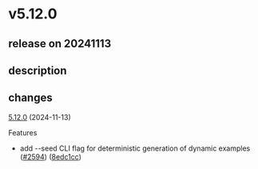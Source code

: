 # v5.12.0

## release on 20241113

## description

## changes

<a href="https://github.com/stoplightio/prism/compare/v5.11.2...v5.12.0">5.12.0</a> (2024-11-13)

Features

* add --seed CLI flag for deterministic generation of dynamic examples (<a href="https://github.com/stoplightio/prism/issues/2594" data-hovercard-type="pull_request" data-hovercard-url="/stoplightio/prism/pull/2594/hovercard">#2594</a>) (<a href="https://github.com/stoplightio/prism/commit/8edc1cccd29e07e6f4a20642247189b4a1375cb2">8edc1cc</a>)

